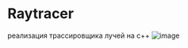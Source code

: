 # Raytracer
реализация трассировщика лучей на c++
![image](https://github.com/paivan1999/Raytracer/assets/81824818/15d5e460-5de7-4bc1-8c26-38deec613fd5)
